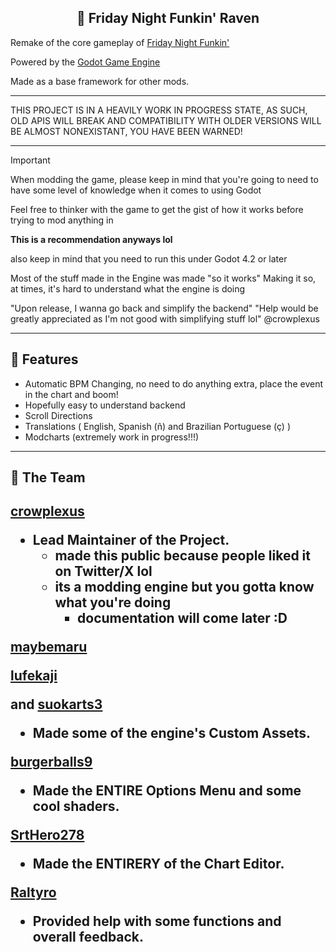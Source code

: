 <h2 align="center">
🖤 Friday Night Funkin' Raven
</h2>

Remake of the core gameplay of [Friday Night Funkin'](https://github.com/FunkinCrew/Funkin)

Powered by the [Godot Game Engine](https://godotengine.org)

Made as a base framework for other mods.

---

THIS PROJECT IS IN A HEAVILY WORK IN PROGRESS STATE, AS SUCH, OLD APIS WILL BREAK AND COMPATIBILITY WITH OLDER VERSIONS WILL BE ALMOST NONEXISTANT, YOU HAVE BEEN WARNED!

---

> [!Important]
> When modding the game, please keep in mind that you're going to need to
> have some level of knowledge when it comes to using Godot
>
> Feel free to thinker with the game to get the gist of how it works before trying to mod anything in
>
> **This is a recommendation anyways lol**
>
> also keep in mind that you need to run this under Godot 4.2 or later
>
>
>
> Most of the stuff made in the Engine was made "so it works"
> Making it so, at times, it's hard to understand what the engine is doing
>
> "Upon release, I wanna go back and simplify the backend"
> "Help would be greatly appreciated as I'm not good with simplifying stuff lol"
> @crowplexus
>
---

<h2 align="left">🧩 Features</h2>

- Automatic BPM Changing, no need to do anything extra, place the event in the chart and boom!
- Hopefully easy to understand backend
- Scroll Directions
- Translations ( English, Spanish (ñ) and Brazilian Portuguese (ç) )
- Modcharts (extremely work in progress!!!)

---

<h2 align="left">🎀 The Team </h2>

<h2 align="left">

[crowplexus](https://twitter.com/crowplexus)

- Lead Maintainer of the Project.
	- made this public because people liked it on Twitter/X lol
	- its a modding engine but you gotta know what you're doing
		- documentation will come later :D

[maybemaru](https://twitter.com/maybemaru_)

[lufekaji](https://twitter.com/lufekaji)

and [suokarts3](https://twitter.com/suokarts3)

- Made some of the engine's Custom Assets.

[burgerballs9](https://twitter.com/burgerballs9)

- Made the ENTIRE Options Menu and some cool shaders.

[SrtHero278](https://twitter.com/SrtPro278)

- Made the ENTIRERY of the Chart Editor.

[Raltyro](https://twitter.com/raltyro)

- Provided help with some functions and overall feedback.

</h2>
